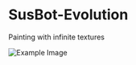 # SusBot-Evolution
Painting with infinite textures

![Example Image]([https://giphy.com/gifs/SlYeo1rjaJchuWgGr1](https://media2.giphy.com/media/v1.Y2lkPTc5MGI3NjExcWhhZnd2Z25odWFyMDBmc2hxcHI3ZWllZmJvdWhvbDNwanQ1ZmdzMCZlcD12MV9pbnRlcm5hbF9naWZfYnlfaWQmY3Q9Zw/SlYeo1rjaJchuWgGr1/giphy.gif)https://media2.giphy.com/media/v1.Y2lkPTc5MGI3NjExcWhhZnd2Z25odWFyMDBmc2hxcHI3ZWllZmJvdWhvbDNwanQ1ZmdzMCZlcD12MV9pbnRlcm5hbF9naWZfYnlfaWQmY3Q9Zw/SlYeo1rjaJchuWgGr1/giphy.gif)
